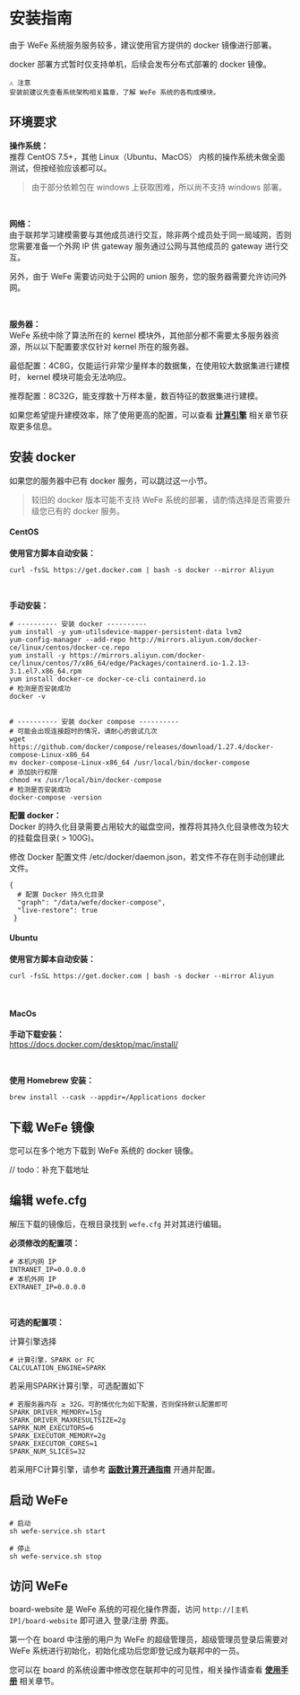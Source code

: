 # 安装指南

由于 WeFe 系统服务服务较多，建议使用官方提供的 docker 镜像进行部署。

docker 部署方式暂时仅支持单机，后续会发布分布式部署的 docker 镜像。

    ⚠️ 注意
    安装前建议先查看系统架构相关篇章，了解 WeFe 系统的各构成模块。

## 环境要求

**操作系统：**<br>
推荐 CentOS 7.5+，其他 Linux（Ubuntu、MacOS） 内核的操作系统未做全面测试，但按经验应该都可以。

> 由于部分依赖包在 windows 上获取困难，所以尚不支持 windows 部署。 

<br>

**网络：**<br>
由于联邦学习建模需要与其他成员进行交互，除非两个成员处于同一局域网，否则您需要准备一个外网 IP 供 gateway 服务通过公网与其他成员的 gateway 进行交互。

另外，由于 WeFe 需要访问处于公网的 union 服务，您的服务器需要允许访问外网。

<br>

**服务器：**<br>
WeFe 系统中除了算法所在的 kernel 模块外，其他部分都不需要太多服务器资源，所以以下配置要求仅针对 kernel 所在的服务器。

最低配置：4C8G，仅能运行非常少量样本的数据集，在使用较大数据集进行建模时， kernel 模块可能会无法响应。

推荐配置：8C32G，能支撑数十万样本量，数百特征的数据集进行建模。

如果您希望提升建模效率，除了使用更高的配置，可以查看 [**计算引擎**](/calculation_engine/calculation_engine) 相关章节获取更多信息。


## 安装 docker

如果您的服务器中已有 docker 服务，可以跳过这一小节。

> 较旧的 docker 版本可能不支持 WeFe 系统的部署，请酌情选择是否需要升级您已有的 docker 服务。


<!-- tabs:start -->

#### **CentOS**

**使用官方脚本自动安装：**
```shell
curl -fsSL https://get.docker.com | bash -s docker --mirror Aliyun
```

<br>

**手动安装：**
```shell
# ---------- 安装 docker ----------
yum install -y yum-utilsdevice-mapper-persistent-data lvm2
yum-config-manager --add-repo http://mirrors.aliyun.com/docker-ce/linux/centos/docker-ce.repo
yum install -y https://mirrors.aliyun.com/docker-ce/linux/centos/7/x86_64/edge/Packages/containerd.io-1.2.13-3.1.el7.x86_64.rpm
yum install docker-ce docker-ce-cli containerd.io
# 检测是否安装成功
docker -v


# ---------- 安装 docker compose ----------
# 可能会出现连接超时的情况，请耐心的尝试几次
wget https://github.com/docker/compose/releases/download/1.27.4/docker-compose-Linux-x86_64
mv docker-compose-Linux-x86_64 /usr/local/bin/docker-compose
# 添加执行权限
chmod +x /usr/local/bin/docker-compose
# 检测是否安装成功
docker-compose -version
```

**配置 docker：**<br>
Docker 的持久化目录需要占用较大的磁盘空间，推荐将其持久化目录修改为较大的挂载盘目录( > 100G)。

修改 Docker 配置文件 /etc/docker/daemon.json，若文件不存在则手动创建此文件。
```shell
{
  # 配置 Docker 持久化目录
  "graph": "/data/wefe/docker-compose",
  "live-restore": true
 }

```

#### **Ubuntu**

**使用官方脚本自动安装：**
```shell
curl -fsSL https://get.docker.com | bash -s docker --mirror Aliyun
```

<br>

#### **MacOs**

**手动下载安装：**<br>
https://docs.docker.com/desktop/mac/install/

<br>

**使用 Homebrew 安装：**
```shell
brew install --cask --appdir=/Applications docker
```

<!-- tabs:end -->


## 下载 WeFe 镜像

您可以在多个地方下载到 WeFe 系统的 docker 镜像。

// todo：补充下载地址


## 编辑 wefe.cfg

解压下载的镜像后，在根目录找到 `wefe.cfg` 并对其进行编辑。

**必须修改的配置项：**
```shell
# 本机内网 IP
INTRANET_IP=0.0.0.0
# 本机外网 IP
EXTRANET_IP=0.0.0.0
```

<br>

**可选的配置项：**

计算引擎选择
```shell
# 计算引擎，SPARK or FC
CALCULATION_ENGINE=SPARK
```

若采用SPARK计算引擎，可选配置如下
```shell
# 若服务器内存 ≥ 32G，可酌情优化为如下配置，否则保持默认配置即可
SPARK_DRIVER_MEMORY=15g
SPARK_DRIVER_MAXRESULTSIZE=2g
SAPRK_NUM_EXECUTORS=6
SPARK_EXECUTOR_MEMORY=2g
SPARK_EXECUTOR_CORES=1
SPARK_NUM_SLICES=32
```

若采用FC计算引擎，请参考 [**函数计算开通指南**](/install/install_fc) 开通并配置。

## 启动 WeFe
```shell
# 启动
sh wefe-service.sh start

# 停止
sh wefe-service.sh stop
```

## 访问 WeFe

board-website 是 WeFe 系统的可视化操作界面，访问 `http://[主机 IP]/board-website` 即可进入 登录/注册 界面。

第一个在 board 中注册的用户为 WeFe 的超级管理员，超级管理员登录后需要对 WeFe 系统进行初始化，初始化成功后您即登记成为联邦中的一员。

您可以在 board 的系统设置中修改您在联邦中的可见性，相关操作请查看 [**使用手册**](/operation_guide/operation_guide) 相关章节。
